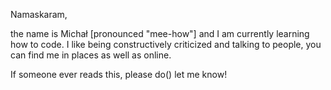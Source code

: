 Namaskaram,

the name is Michał [pronounced "mee-how"] and I am currently learning how to code.
I like being constructively criticized and talking to people, you can find me in places as well as online.

If someone ever reads this, please do() let me know!
